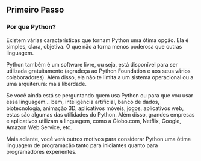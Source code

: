 ## Primeiro Passo

### Por que Python?

Existem várias características que tornam Python uma ótima opção. Ela é simples, clara, objetiva. O que não a torna menos poderosa que outras linguagem.

Python também é um software livre, ou seja, está disponível para ser utilizada gratuitamente (agradeça ao Python Foundation e aos seus vários colaboradores). Além disso, ela não te limita a um sistema operacional ou a uma arquiterura: mais liberdade.

Se você ainda está se perguntando quem usa Python ou para que vou usar essa linguagem... bem, inteligência artificial, banco de dados, biotecnologia, animação 3D, aplicativos móveis, jogos, aplicativos web, estas são algumas das utilidades do Python. Além disso, grandes empresas e aplicativos utilizam a linguagem, como a Globo.com, Netflix, Google, Amazon Web Service, etc.

Mais adiante, você verá outros motivos para considerar Python uma ótima linguagem de programação tanto para iniciantes quanto para programadores experientes.
